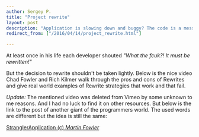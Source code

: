 ```yaml
---
author: Sergey P.
title: "Project rewrite"
layout: post
description: "Application is slowing down and buggy? The code is a mess, and changes are taking longer and longer? All signs seem to point to the dreaded Big Rewrite."
redirect_from: ["/2016/04/14/project_rewrite.html"]

---
```

At least once in his life each developer shouted _"What the fcuk?! It must be rewritten!"_

But the decision to rewrite shouldn't be taken lightly. Below is the nice video Chad Fowler and Rich Kilmer walk through the pros and cons of Rewrites and give real world examples of Rewrite strategies that work and that fail.

*Update:* The mentioned video was deleted from Vimeo by some unknown to me reasons. And I had no luck to find it on other resources. But below is the link to the post of another giant of the programmers world. The used words are different but the idea is still the same:

[StranglerApplication (c) _Martin Fowler_](http://www.martinfowler.com/bliki/StranglerApplication.html)
